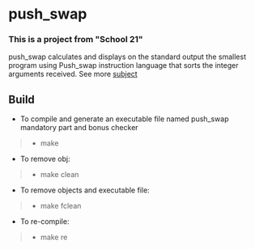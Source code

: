 # push_swap
### This is a project from  "School 21"
push_swap calculates and displays on the standard output the smallest program using Push_swap instruction language that sorts the integer arguments received. 
See more [subject](https://github.com/LavelleVerkarth/push_swap/blob/main/en.subject.pdf)

## Build

- To compile and generate an executable file named push_swap mandatory part and bonus checker
> - make
- To remove obj:
> - make clean
- To remove objects and executable file:
> - make fclean
- To re-compile:
> - make re
